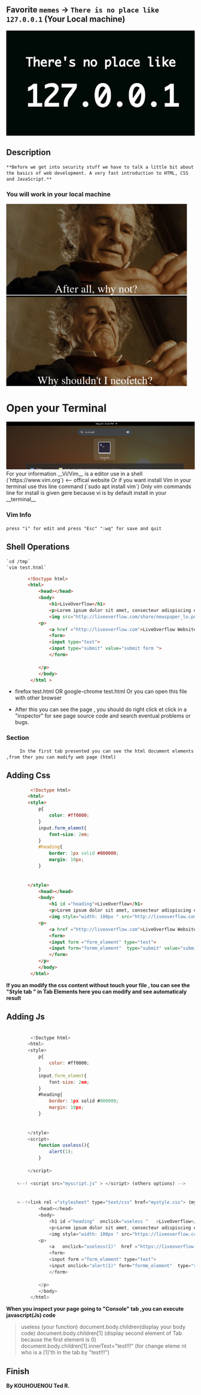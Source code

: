  ## Favorite `memes` -> `There is no place like 127.0.0.1` (Your Local machine)

<img src ="127.jpeg">

## Description
	**Before we get into security stuff we have to talk a little bit about the basics of web development. A very fast introduction to HTML, CSS and JavaScript.**

 ### You will work in your local machine
 <img src ="neofetch.webp">
 
 
# Open your __Terminal__


<img src ="open-terminal.png">
For your information __Vi/Vim__ is a editor use in a shell (`https://www.vim.org`) <-- offical website 
Or if you want install Vim in your terminal use this line command (`sudo apt install vim`)
Only vim commands line for install is given gere because vi is by default install in your __terminal__

### Vim Info

`press "i" for edit and press "Esc" ":wq" for save and quit` 

## Shell Operations
	`cd /tmp`
	`vim test.html`
```html
		<!Doctype html> 
		<html>
			<head></head>
			<body>
				<h1>LiveOverflow</h1>
				<p>Lorem ipsum dolor sit amet, consecteur adispiscing elit</p>
				<img src="http://liveoverflow.com/share/newspaper_lo.png">
			<p>
				<a href ="http://liveoverflow.com">LiveOverflow Website <a>
				<form>
				<input type="text">
				<input type="submit" value="submit form ">
				</form>
				
			</p>		
			</body>		
		 </html > 
```
		
* firefox test.html OR google-chrome test.html Or you can open this file with other browser
		 
+ After this you can see the page , you should do right click et click in a "inspector"
		 for see page source code and search eventual problems or bugs.
		 
### Section
		 In the first tab presented you can see the html document elements ,from ther you can modify web page (html)
		 
## Adding Css

```html 
		 <!Doctype html> 
		<html>
		<style>
			p{
				color: #ff0000;
			}
			input.form_elemnt{
				font-size: 2em;
			}
			#heading{
				border: 1px solid #000000;
				margin: 10px;
			}
		
		
		</style>
			<head></head>
			<body>
				<h1 id ="heading">LiveOverflow</h1>
				<p>Lorem ipsum dolor sit amet, consecteur adispiscing elit</p>
				<img style="width: 100px " src="http://liveoverflow.com/share/newspaper_lo.png">
			<p>
				<a href ="http://liveoverflow.com">LiveOverflow Website <a>
				<form>
				<input form ="form_element" type="text">
				<input form="formm_element"  type="submit" value="submit form ">
				</form>				
			</p>		
			</body>		
		 </html>
```		 
**If you an modify the css content without touch your file , tou can see the "Style tab " in Tab Elements  here you can modify and see automaticaly result**
		 
## Adding Js
```javascript		 
			 
		 <!Doctype html> 
		<html>
		<style>
			p{
				color: #ff0000;
			}
			input.form_elemnt{
				font-size: 2em;
			}
			#heading{
				border: 1px solid #000000;
				margin: 10px;
			}
		
		
		</style>
		<script>
			function useless(){
				alert(1);
			}

		</script>		

	<--! <script src="myscript.js" > </script> (others options) -->
		
		
	<--!<link rel ="stylesheet" type="text/css" href="mystyle.css"> (mystlyle.css must be on local , in your local machine, it's others options)-->
			<head></head>
			<body>
				<h1 id ="heading"  onclick="useless "   >LiveOverflow</h1>
				<p>Lorem ipsum dolor sit amet, consecteur adispiscing elit</p>
				<img style="width: 100px " src="https://liveoverflow.com/share/newspaper_lo.png">
			<p>
				<a   onclick="useless(1)"  href ="https://liveoverflow.com">LiveOverflow Website <a>
				<form>
				<input form ="form_element" type="text">
				<input onclick="alert(1)" form="formm_element"  type="submit" value="submit form ">
				</form>
				
			</p>		
			</body>		
		 </html>
```

__When you inspect your page going to "Console" tab ,you can execute javascript(Js) code__ 

>useless (your function)
>document.body.children(display your body code)
>document.body.children[1] (display second element of Tab because the first element is 0)
>document.body.children[1].innerText="test!!!" (for change eleme nt who is a [1]'th in the tab by "test!!!")		 	 

## Finish
**By KOUHOUENOU Ted R.**		 
